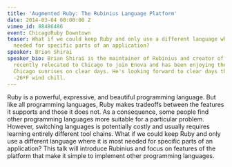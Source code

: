 ```yaml
---
title: 'Augmented Ruby: The Rubinius Language Platform'
date: 2014-03-04 00:00:00 Z
vimeo_id: 88486486
event: ChicagoRuby Downtown
teaser: What if we could keep Ruby and only use a different language where it is most
  needed for specific parts of an application?
speaker: Brian Shirai
speaker_bio: Brian Shirai is the maintainer of Rubinius and creator of RubySpec. He
  recently relocated to Chicago to join Enova and has been enjoying the beautiful
  Chicago sunrises on clear days. He's looking forward to clear days that don't include
  -26ºF wind chill.
---
```


Ruby is a powerful, expressive, and beautiful programming language. But like all programming languages, Ruby makes tradeoffs between the features it supports and those it does not. As a consequence, some people find other programming languages more suitable for a particular problem. However, switching languages is potentially costly and usually requires learning entirely different tool chains. What if we could keep Ruby and only use a different language where it is most needed for specific parts of an application? This talk will introduce Rubinius and focus on features of the platform that make it simple to implement other programming languages.
